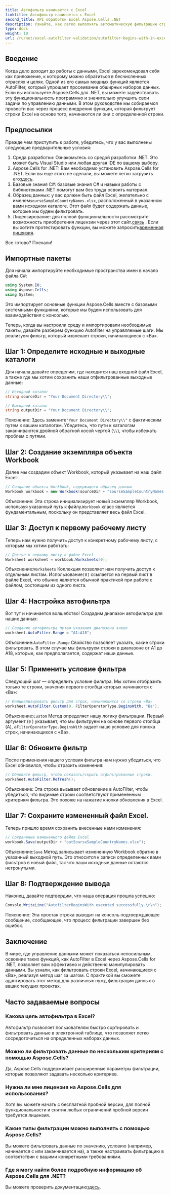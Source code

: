 ```yaml
---
title: Автофильтр начинается с Excel
linktitle: Автофильтр начинается с Excel
second_title: API обработки Excel Aspose.Cells .NET
description: Узнайте, как легко выполнять автоматическую фильтрацию строк Excel с помощью Aspose.Cells в .NET с помощью этого подробного пошагового руководства.
type: docs
weight: 10
url: /ru/net/excel-autofilter-validation/autofilter-begins-with-in-excel/
---
```

## Введение

Когда дело доходит до работы с данными, Excel зарекомендовал себя как приложение, к которому можно обратиться в бесчисленных отраслях и целях. Одной из его самых мощных функций является AutoFilter, который упрощает просеивание обширных наборов данных. Если вы используете Aspose.Cells для .NET, вы можете задействовать эту функциональность программно и значительно улучшить свои задачи по управлению данными. В этом руководстве мы собираемся провести вас через процесс внедрения функции, которая фильтрует строки Excel на основе того, начинаются ли они с определенной строки.

## Предпосылки

Прежде чем приступить к работе, убедитесь, что у вас выполнены следующие предварительные условия:

1. Среда разработки: Ознакомьтесь со средой разработки .NET. Это может быть Visual Studio или любая другая IDE по вашему выбору.
2.  Aspose.Cells for .NET: Вам необходимо установить Aspose.Cells for .NET. Если вы еще этого не сделали, вы можете легко загрузить его[здесь](https://releases.aspose.com/cells/net/).
3. Базовые знания C#: базовые знания C# и навыки работы с библиотеками .NET помогут вам без труда освоить материал.
4.  Образец данных: у вас должен быть файл Excel, желательно с именем`sourseSampleCountryNames.xlsx`, расположенный в указанном вами исходном каталоге. Этот файл будет содержать данные, которые мы будем фильтровать.
5.  Лицензирование: для полной функциональности рассмотрите возможность приобретения лицензии через этот сайт.[связь](https://purchase.aspose.com/buy) . Если вы хотите протестировать функции, вы можете запросить[временная лицензия](https://purchase.aspose.com/temporary-license/).

Все готово? Поехали!

## Импортные пакеты

Для начала импортируйте необходимые пространства имен в начало файла C#:

```csharp
using System.IO;
using Aspose.Cells;
using System;
```

Это импортирует основные функции Aspose.Cells вместе с базовыми системными функциями, которые мы будем использовать для взаимодействия с консолью.

Теперь, когда вы настроили среду и импортировали необходимые пакеты, давайте разберем функцию Autofilter на управляемые шаги. Мы реализуем фильтр, который извлекает строки, начинающиеся с «Ba».

## Шаг 1: Определите исходные и выходные каталоги

Для начала давайте определим, где находится наш входной файл Excel, а также где мы хотим сохранить наши отфильтрованные выходные данные:

```csharp
// Исходный каталог
string sourceDir = "Your Document Directory\\";

// Выходной каталог
string outputDir = "Your Document Directory\\";
```

 Пояснение: Здесь замените`"Your Document Directory\\"` с фактическим путем к вашим каталогам. Убедитесь, что пути к каталогам заканчиваются двойной обратной косой чертой (`\\`), чтобы избежать проблем с путями.

## Шаг 2: Создание экземпляра объекта Workbook

Далее мы создадим объект Workbook, который указывает на наш файл Excel:

```csharp
// Создание объекта Workbook, содержащего образец данных
Workbook workbook = new Workbook(sourceDir + "sourseSampleCountryNames.xlsx");
```

 Объяснение: Эта строка инициализирует новый экземпляр Workbook, используя указанный путь к файлу.`Workbook` класс является фундаментальным, поскольку он представляет весь файл Excel.

## Шаг 3: Доступ к первому рабочему листу

Теперь нам нужно получить доступ к конкретному рабочему листу, с которым мы хотим работать:

```csharp
// Доступ к первому листу в файле Excel
Worksheet worksheet = workbook.Worksheets[0];
```

 Объяснение:`Worksheets` Коллекция позволяет нам получить доступ к отдельным листам. Использование`[0]` ссылается на первый лист в файле Excel, что обычно является обычной практикой при работе с файлом, состоящим из одного листа.

## Шаг 4: Настройка автофильтра

Вот тут и начинается волшебство! Создадим диапазон автофильтра для наших данных:

```csharp
// Создание автофильтра путем указания диапазона ячеек
worksheet.AutoFilter.Range = "A1:A18";
```

 Объяснение:`AutoFilter.Range` Свойство позволяет указать, какие строки фильтровать. В этом случае мы фильтруем строки в диапазоне от A1 до A18, которые, как предполагается, содержат наши данные.

## Шаг 5: Применить условие фильтра

Следующий шаг — определить условие фильтра. Мы хотим отобразить только те строки, значения первого столбца которых начинаются с «Ba»:

```csharp
// Инициализировать фильтр для строк, начинающихся со строки «Ba»
worksheet.AutoFilter.Custom(0, FilterOperatorType.BeginsWith, "Ba");
```

 Объяснение:`Custom` Метод определяет нашу логику фильтрации. Первый аргумент (`0` ) указывает, что мы фильтруем на основе первого столбца (A), а`FilterOperatorType.BeginsWith` задает наше условие для поиска строк, начинающихся с «Ba».

## Шаг 6: Обновите фильтр

После применения нашего условия фильтра нам нужно убедиться, что Excel обновился, чтобы отразить изменения:

```csharp
// Обновите фильтр, чтобы показать/скрыть отфильтрованные строки.
worksheet.AutoFilter.Refresh();
```

Объяснение: Эта строка вызывает обновление в AutoFilter, чтобы убедиться, что видимые строки соответствуют примененным критериям фильтра. Это похоже на нажатие кнопки обновления в Excel.

## Шаг 7: Сохраните измененный файл Excel.

Теперь пришло время сохранить внесенные нами изменения:

```csharp
// Сохранение измененного файла Excel
workbook.Save(outputDir + "outSourseSampleCountryNames.xlsx");
```

 Объяснение:`Save` Метод записывает измененную Workbook обратно в указанный выходной путь. Это относится к записи определенных вами фильтров в новый файл, так что ваши исходные данные остаются нетронутыми.

## Шаг 8: Подтверждение вывода

Наконец, давайте подтвердим, что наша операция прошла успешно:

```csharp
Console.WriteLine("AutofilterBeginsWith executed successfully.\r\n");
```

Пояснение: Эта простая строка выводит на консоль подтверждающее сообщение, сообщающее, что процесс фильтрации завершен без ошибок.

## Заключение

В мире, где управление данными может показаться непосильным, освоение таких функций, как AutoFilter в Excel через Aspose.Cells for .NET, позволяет вам эффективно и действенно манипулировать данными. Вы узнали, как фильтровать строки Excel, начинающиеся с «Ba», реализуя метод шаг за шагом. С практикой вы сможете адаптировать этот метод для различных нужд фильтрации данных в ваших текущих проектах.

## Часто задаваемые вопросы

### Какова цель автофильтра в Excel?  
Автофильтр позволяет пользователям быстро сортировать и фильтровать данные в электронной таблице, что позволяет легко сосредоточиться на определенных наборах данных.

### Можно ли фильтровать данные по нескольким критериям с помощью Aspose.Cells?  
Да, Aspose.Cells поддерживает расширенные параметры фильтрации, которые позволяют задавать несколько критериев.

### Нужна ли мне лицензия на Aspose.Cells для использования?  
Хотя вы можете начать с бесплатной пробной версии, для полной функциональности и снятия любых ограничений пробной версии требуется лицензия.

### Какие типы фильтрации можно выполнять с помощью Aspose.Cells?  
Вы можете фильтровать данные по значению, условию (например, начинается с или заканчивается на), а также настраивать фильтрацию в соответствии с вашими конкретными требованиями.

### Где я могу найти более подробную информацию об Aspose.Cells для .NET?  
 Вы можете проверить документацию[здесь](https://reference.aspose.com/cells/net/).